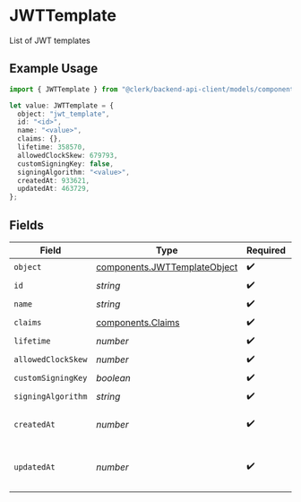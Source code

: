 # JWTTemplate

List of JWT templates

## Example Usage

```typescript
import { JWTTemplate } from "@clerk/backend-api-client/models/components";

let value: JWTTemplate = {
  object: "jwt_template",
  id: "<id>",
  name: "<value>",
  claims: {},
  lifetime: 358570,
  allowedClockSkew: 679793,
  customSigningKey: false,
  signingAlgorithm: "<value>",
  createdAt: 933621,
  updatedAt: 463729,
};
```

## Fields

| Field                                                                        | Type                                                                         | Required                                                                     | Description                                                                  |
| ---------------------------------------------------------------------------- | ---------------------------------------------------------------------------- | ---------------------------------------------------------------------------- | ---------------------------------------------------------------------------- |
| `object`                                                                     | [components.JWTTemplateObject](../../models/components/jwttemplateobject.md) | :heavy_check_mark:                                                           | N/A                                                                          |
| `id`                                                                         | *string*                                                                     | :heavy_check_mark:                                                           | N/A                                                                          |
| `name`                                                                       | *string*                                                                     | :heavy_check_mark:                                                           | N/A                                                                          |
| `claims`                                                                     | [components.Claims](../../models/components/claims.md)                       | :heavy_check_mark:                                                           | N/A                                                                          |
| `lifetime`                                                                   | *number*                                                                     | :heavy_check_mark:                                                           | N/A                                                                          |
| `allowedClockSkew`                                                           | *number*                                                                     | :heavy_check_mark:                                                           | N/A                                                                          |
| `customSigningKey`                                                           | *boolean*                                                                    | :heavy_check_mark:                                                           | N/A                                                                          |
| `signingAlgorithm`                                                           | *string*                                                                     | :heavy_check_mark:                                                           | N/A                                                                          |
| `createdAt`                                                                  | *number*                                                                     | :heavy_check_mark:                                                           | Unix timestamp of creation.<br/>                                             |
| `updatedAt`                                                                  | *number*                                                                     | :heavy_check_mark:                                                           | Unix timestamp of last update.<br/>                                          |